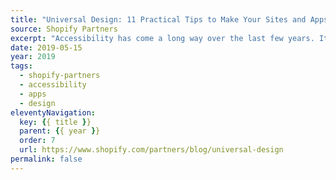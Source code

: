 ```yaml
---
title: "Universal Design: 11 Practical Tips to Make Your Sites and Apps More Accessible"
source: Shopify Partners
excerpt: "Accessibility has come a long way over the last few years. It used to be a niche discipline focused on people with disabilities, but recently this focus has shifted towards inclusive design and the understanding that websites and apps need to work for everyone regardless of disabilities, hardware or software in use, or internet speed"
date: 2019-05-15
year: 2019
tags:
  - shopify-partners
  - accessibility
  - apps
  - design
eleventyNavigation:
  key: {{ title }}
  parent: {{ year }}
  order: 7
  url: https://www.shopify.com/partners/blog/universal-design
permalink: false
---
```

